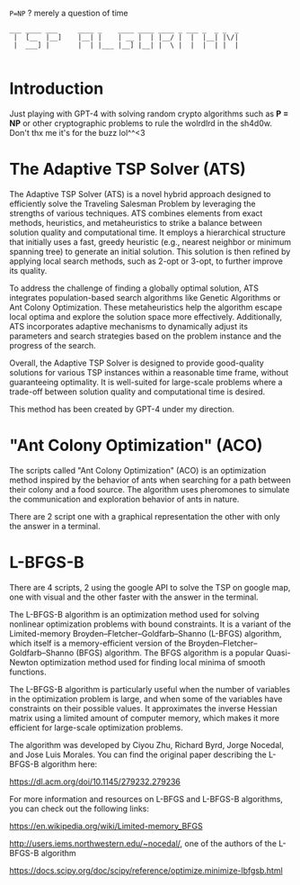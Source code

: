 `P=NP` ? merely a question of time
```
___ ____ ___     ____ _    ____ ____ ____ _ ___ _  _ _  _ 
 |  [__  |__]    |__| |    | __ |  | |__/ |  |  |__| |\/| 
 |  ___] |       |  | |___ |__] |__| |  \ |  |  |  | |  | 
                                                          
```                            
                            
# Introduction                            

Just playing with GPT-4 with solving random crypto algorithms such as **P = NP** or other cryptographic problems to rule the wolrdlrd in the sh4d0w. Don't thx me it's for the buzz lol^^<3

# The Adaptive TSP Solver (ATS)

The Adaptive TSP Solver (ATS) is a novel hybrid approach designed to efficiently solve the Traveling Salesman Problem by leveraging the strengths of various techniques. ATS combines elements from exact methods, heuristics, and metaheuristics to strike a balance between solution quality and computational time. It employs a hierarchical structure that initially uses a fast, greedy heuristic (e.g., nearest neighbor or minimum spanning tree) to generate an initial solution. This solution is then refined by applying local search methods, such as 2-opt or 3-opt, to further improve its quality.

To address the challenge of finding a globally optimal solution, ATS integrates population-based search algorithms like Genetic Algorithms or Ant Colony Optimization. These metaheuristics help the algorithm escape local optima and explore the solution space more effectively. Additionally, ATS incorporates adaptive mechanisms to dynamically adjust its parameters and search strategies based on the problem instance and the progress of the search.

Overall, the Adaptive TSP Solver is designed to provide good-quality solutions for various TSP instances within a reasonable time frame, without guaranteeing optimality. It is well-suited for large-scale problems where a trade-off between solution quality and computational time is desired.

This method has been created by GPT-4 under my direction.


#  "Ant Colony Optimization" (ACO)

The scripts called "Ant Colony Optimization" (ACO) is an optimization method inspired by the behavior of ants when searching for a path between their colony and a food source. The algorithm uses pheromones to simulate the communication and exploration behavior of ants in nature.

There are 2 script one with a graphical representation the other with only the answer in a terminal.

# L-BFGS-B

There are 4 scripts, 2 using the google API to solve the TSP on google map, one with visual and the other faster with the answer in the terminal.

The L-BFGS-B algorithm is an optimization method used for solving nonlinear optimization problems with bound constraints. It is a variant of the Limited-memory Broyden–Fletcher–Goldfarb–Shanno (L-BFGS) algorithm, which itself is a memory-efficient version of the Broyden–Fletcher–Goldfarb–Shanno (BFGS) algorithm. The BFGS algorithm is a popular Quasi-Newton optimization method used for finding local minima of smooth functions.

The L-BFGS-B algorithm is particularly useful when the number of variables in the optimization problem is large, and when some of the variables have constraints on their possible values. It approximates the inverse Hessian matrix using a limited amount of computer memory, which makes it more efficient for large-scale optimization problems.

The algorithm was developed by Ciyou Zhu, Richard Byrd, Jorge Nocedal, and Jose Luis Morales. You can find the original paper describing the L-BFGS-B algorithm here:

https://dl.acm.org/doi/10.1145/279232.279236

For more information and resources on L-BFGS and L-BFGS-B algorithms, you can check out the following links:

https://en.wikipedia.org/wiki/Limited-memory_BFGS

http://users.iems.northwestern.edu/~nocedal/, one of the authors of the L-BFGS-B algorithm

https://docs.scipy.org/doc/scipy/reference/optimize.minimize-lbfgsb.html
